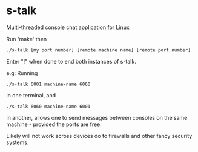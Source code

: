 # s-talk
Multi-threaded console chat application for Linux

Run 'make' then 

    ./s-talk [my port number] [remote machine name] [remote port number]
    
Enter "!" when done to end both instances of s-talk.
    
e.g: Running 

    ./s-talk 6001 machine-name 6060
in one terminal, and 

    ./s-talk 6060 machine-name 6001
    
in another, allows one to send messages between consoles on the same machine - provided the ports are free.

Likely will not work across devices do to firewalls and other fancy security systems. 
